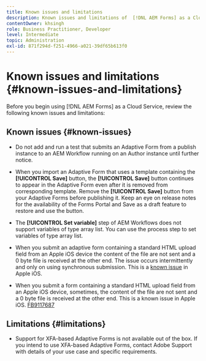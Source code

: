 ```yaml
---
title: Known issues and limitations
description: Known issues and limitations of  [!DNL AEM Forms] as a Cloud Service environment
contentOwner: khsingh
role: Business Practitioner, Developer
level: Intermediate
topic: Administration
exl-id: 871f294d-f251-4966-a021-39df65b613f0
---
```

# Known issues and limitations {#known-issues-and-limitations}

Before you begin using [!DNL AEM Forms] as a Cloud Service, review the following known issues and limitations:

## Known issues {#known-issues}

* Do not add and run a test that submits an Adaptive Form from a publish instance to an AEM Workflow running on an Author instance until further notice.

* When you import an Adaptive Form that uses a template containing the **[!UICONTROL Save]** button, the **[!UICONTROL Save]** button continues to appear in the Adaptive Form even after it is removed from corresponding template. Remove the **[!UICONTROL Save]** button from your Adaptive Forms before publishing it. Keep an eye on release notes for the availability of the Forms Portal and Save as a draft feature to restore and use the button.

* The **[!UICONTROL Set variable]** step of AEM Workflows does not support variables of type array list. You can use the process step to set variables of type array list. 

* When you submit an adaptive form containing a standard HTML upload field from an Apple iOS device the content of the file are not sent and a 0 byte file is received at the other end. The issue occurs intermittently and only on using synchronous submission. This is a [known issue](https://feedbackassistant.apple.com/feedback/9117687) in Apple iOS.

* When you submit a form containing a standard HTML upload field from an Apple iOS device, sometimes, the content of the file are not sent and a 0 byte file is received at the other end. This is a known issue in Apple iOS. [FB9117687](https://feedbackassistant.apple.com/feedback/9117687)


## Limitations {#limitations}

* Support for XFA-based Adaptive Forms is not available out of the box. If you intend to use XFA-based Adaptive Forms, contact Adobe Support with details of your use case and specific requirements.

